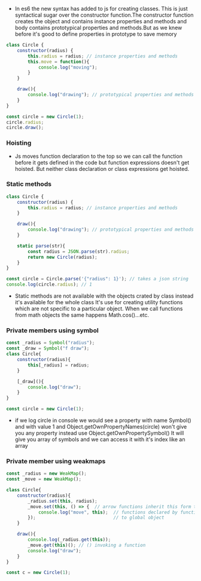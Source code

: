 * In es6 the new syntax has added to js for creating classes. This is just syntactical sugar over the 
constructor function.The constructor function creates the object and contains instance properties and 
methods and body contains prototypical properties and methods.But as we knew before it's good to define 
properties in prototype to save memory 
```js
class Circle {
    constructor(radius) {
        this.radius = radius; // instance properties and methods
        this.move = function(){
            console.log("moving");
        }
    }

    draw(){
        console.log("drawing"); // prototypical properties and methods
    }
}

const circle = new Circle(1);
circle.radius;
circle.draw();
```
### Hoisting 
* Js moves function declaration to the top so we can call the function before it gets defined in the code
but function expressions doesn't get hoisted. But neither class declaration or class expressions get 
hoisted. 

### Static methods
```js
class Circle {
    constructor(radius) {
        this.radius = radius; // instance properties and methods
    }

    draw(){
        console.log("drawing"); // prototypical properties and methods
    }

    static parse(str){
        const radius = JSON.parse(str).radius; 
        return new Circle(radius);
    }
}

const circle = Circle.parse('{"radius": 1}'); // takes a json string
console.log(circle.radius); // 1
```
* Static methods are not available with the objects crated by class instead it's available for the whole class
It's use for creating utility functions which are not specific to a particular object. When we call 
functions from math objects the same happens Math.cos()...etc.

### Private members using symbol
```js
const _radius = Symbol("radius");
const _draw = Symbol("f draw");
class Circle{
    constructor(radius){
        this[_radius] = radius;
    }

    [_draw](){
        console.log("draw");
    }
}

const circle = new Circle(1);
```
* if we log circle in console we would see a property with name Symbol() and with value 1 and 
Object.getOwnPropertyNames(circle) won't give you any property instead use Object.getOwnPropertySymbol()
It will give you array of symbols and we can access it with it's index like an array

### Private member using weakmaps
```js
const _radius = new WeakMap();
const _move = new WeakMap();

class Circle{
    constructor(radius){
        _radius.set(this, radius);
        _move.set(this, () => {  // arrow functions inherit this form the containing function
            console.log("move", this);  // functions declared by function keyword by default reefers 
        });                             // to global object
    }

    draw(){
        console.log(_radius.get(this));
        _move.get(this)(); // () invoking a function
        console.log("draw");
    }
}

const c = new Circle(1);
```